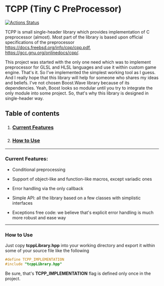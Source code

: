 # TCPP (Tiny C PreProcessor)

[![Actions Status](https://github.com/bnoazx005/tcpp/actions/workflows/integrate.yaml/badge.svg)](https://github.com/bnoazx005/tcpp/actions)

TCPP is small single-header library which provides implementation of C preprocessor (almost). Most part of the library is based upon official specifications of the preprocessor https://docs.freebsd.org/info/cpp/cpp.pdf, https://gcc.gnu.org/onlinedocs/cpp/. 

This project was started with the only one need which was to implement preprocessor for GLSL and HLSL languages and use it within custom game engine. That's it. So I've implemented the simplest working tool as I guess. And I really hope that this library will help for someone who shares my ideas and beliefs. I've not chosen Boost.Wave library because of its dependencies. Yeah, Boost looks so modular until you try to integrate the only module into some project. So, that's why this library is designed in single-header way.

## Table of contents

1. ### [Current Features](#current-features)
2. ### [How to Use](#how-to-use)

***

### Current Features:<a name="current-features"></a>

* Conditional preprocessing

* Support of object-like and function-like macros, except variadic ones

* Error handling via the only callback

* Simple API: all the library based on a few classes with simplistic interfaces

* Exceptions free code: we believe that's explicit error handling is much more robust and ease way 

***

### How to Use<a name="how-to-use"></a>

Just copy **tcppLibrary.hpp** into your working directory and export it within some of your source file like the following
```cpp
#define TCPP_IMPLEMENTATION
#include "tcppLibrary.hpp"
```
Be sure, that's **TCPP_IMPLEMENTATION** flag is defined only once in the project.
